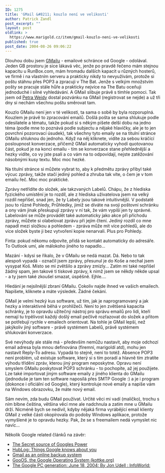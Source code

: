 ```yaml
---
ID: 1275
title: 'GMail &#8211; kouzlo není ve velikosti'
author: Patrick Zandl
post_excerpt: ""
layout: post
oldlink: >
  https://www.marigold.cz/item/gmail-kouzlo-neni-ve-velikosti
published: true
post_date: 2004-08-26 09:06:22
---
```

<p>
Dlouhou dobu jsem <a href="http://gmail.google.com">GMailu</a> - emailové schránce od Google - odolával. Jeden GB prostoru je sice lákavá věc, jenže po pravdě řečeno mám stejnou kapacitu u RunBox.com, mám hromadu dalších kapacit u různých hosterů, ve firmě i na vlastním serveru a prakticky nikdy to nevyužívám, protože si poštu stáhnu přes POP3 a zpracuji v The Bat. Jenže s velkým množstvím pošty se pracuje stále hůře a prakticky nejvíce na The Batu oceňuji jednoduché i silné vyhledávání. A GMail slibuje právě s tímhle pomoci. Tak jsem od <a href="http://www.zpravy.net/weblog/archiv/0408/5-pozvanek-do-gmailu-uplne-zdarma.php">Petra Weidy</a> dostal pozvánku na GMail (registrovat se nejde) a už tři dny si nechám všechnu poštu směrovat tam. </p>
<p>
Kouzlo GMailu není jen v té velikosti, ta sama o sobě by byla rozporuplná. Kouzlem je právě to zpracování emailů. Došlá pošta se sama shlukuje podle odesilatele a tématu, takže pokud si s někým píšete delší dobu na jedno téma (podle mne to poznává podle subjectu a nějaké hlavičky, ale je to jen povrchní pozorovací úsudek), tak všechny tyto emaily se na titulní stránce GMailu shluknou do jednoho. Když na něj kliknete, vidíte za sebou kráčící posloupnost konverzace, přičemž GMail automaticky vyhodí quotovanou část, pokud je na konci emailu - tím se konverzace stane přehlednější a hezky vidíte, co vy jste psali a co vám na to odpovídají, nejste zatěžování násobnými kusy textu. Moc moc hezké. </p>
<p>
Na titulní stránce si můžete vybrat to, aby k předmětu zprávy přibyl také výcuc zprávy, takže stačí jediný pohled a zhruba tak víte, o čem je v tom emailu řeč. Moc moc praktické. </p>
<p>
Zprávy netřídíte do složek, ale takzvaných Labelů. Chápu, že z hlediska fyzického umístění je to rozdíl, ale z hlediska uživatelova jsem na velký rozdíl nepřišel, snad jen, že ty Labely jsou takové intuitivnější. V podstatě jsou to různé Pohledy, Průhledky, jimiž se díváte na svoji poštovní schránku a ony vám jinak přeskupují zprávy v ní tak, že vám vypíší jen ty správné. Labelování se může provádět také automaticky jako akce při příchodu zprávy, můžete si olabelovat zprávu při jejím čtení. Jediný rozdíl co mne napadl mezi složkou a pohledem - zpráva může mít více pohledů, ale do více složek byste ji bez vytvoření kopie nenarvali. Plus pro Pohledy. </p>
<p>
Finta: pokud někomu odpovíte, přidá se kontakt automaticky do adresáře. To Outlook umí, ale málokoho jiného to napadlo...</p>
<p>
Mazání - kdysi se říkalo, že v GMailu se nedá mazat. Dá. Nebo to tak alespoň vypadá - označil jsem zprávy, přesunul je do Koše a nechal jsem vysypat Koš. Místo se mi zvětšilo a zprávy zmizly... Zatím mi také nepřišel žádný spam, jen takové ti tiskové zprávy, k nimž jsem se někdy někde upsal - a ty jsem také zkoušel smazat, úspěšně. Ejhle....</p>
<p>
Hledání je nejsilnější zbraní GMailu. Cokoliv najde ihned ve vašich emailech. Napíšete, kliknete a máte výsledek. Žádné čekání. </p>
<p>
GMail je velmi hezký kus software, už tím, jak je naprogramovaný a jak hezky a interaktivně běhá v prohlížeči. Není to jen zvětšená kapacita schránky, je to opravdu užitečný nástroj pro správu emailů pro lidi, kteří nemají tu trpělivost každý došlý email pečlivě rozřazovat do složek a přitom se potřebují rychle v emailech orientovat. Na tohle je GMail lepší, než jakýkoliv jiný software - právě systémem Labelů, právě systémem shlukování konverzace. </p>
<p>
Své nevýhody ale stále má - především nemůžu nastavit, aby moje odchozí email adresa byla mnou definována (firemní, marigoldí atd), mohu jen nastavit Reply-To adresu. Vypadá to stejně, není to totéž. Absence POP3 není problém, už existuje software, který si s tím poradí a hlavně tím ztratíte výhodu třídění zpráv, kterou jiný program neposkytne. Opravu není smyslem GMailu poskytovat POP3 schránku - to pochopíte, až jej použijete. Lze také importovat jiným software emaily z jiného klienta do GMailu (jednoduše je tam ten software naposílá přes SMTP Google :) a je i program (dokonce i oficiální od Google), který kontroluje nové emaily a napíše vám na Windows obrazovku, že máte nový email.</p>
<p>
Sám nevím, zda budu GMail používat. Určité věci mi vadí (maličko), trochu s ním blbne čeština, většina věcí mne ale nadchnula a zatím mne u GMailu drží. Nicméně bych se nedivil, kdyby nějaká firma vyrábějící email klienty GMail z velké části okopírovala do podoby Windows aplikace, protože vymyšlené je to opravdu hezky. Pak, že se s freemailem nedá vymyslet nic navíc...</p>
<p>
Několik Google related článků na závěr:</p>

<ul>
<li><a href="http://blog.topix.net/archives/000016.html">The Secret source of Googles Power</a></li>
<li><a class="delLink" href="http://hublog.hubmed.org/archives/000942.html">HubLog: Things Google knows about you</a> </li>
<li><a class="delLink" href="http://ilia.ws/archives/15_Gmail_as_an_online_backup_system.html">Gmail as an online backup system</a></li>
<li><a class="delLink" href="http://www.kottke.org/04/04/google-operating-system">GooOS, the Google Operating System (kottke.org)</a> </li>
<li><a class="delLink" href="http://www.infoworld.com/article/04/06/18/25OPstrategic_1.html">The Google PC generation: June 18, 2004: By Jon Udell : InfoWorld:</a> </li>
</ul>